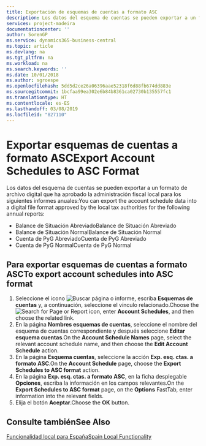 ```yaml
---
title: Exportación de esquemas de cuentas a formato ASC
description: Los datos del esquema de cuentas se pueden exportar a un formato de archivo digital que ha aprobado la administración fiscal local para algunos informes.
services: project-madeira
documentationcenter: ''
author: SorenGP
ms.service: dynamics365-business-central
ms.topic: article
ms.devlang: na
ms.tgt_pltfrm: na
ms.workload: na
ms.search.keywords: ''
ms.date: 10/01/2018
ms.author: sgroespe
ms.openlocfilehash: 5dd5d2ce26a06396aae52318f6d88fb674dd883e
ms.sourcegitcommit: 1bcfaa99ea302e6b84b8361ca02730b135557fc1
ms.translationtype: HT
ms.contentlocale: es-ES
ms.lasthandoff: 03/08/2019
ms.locfileid: "827110"
---
```

# <a name="export-account-schedules-to-asc-format"></a><span data-ttu-id="9e1f2-103">Exportar esquemas de cuentas a formato ASC</span><span class="sxs-lookup"><span data-stu-id="9e1f2-103">Export Account Schedules to ASC Format</span></span>
<span data-ttu-id="9e1f2-104">Los datos del esquema de cuentas se pueden exportar a un formato de archivo digital que ha aprobado la administración fiscal local para los siguientes informes anuales:</span><span class="sxs-lookup"><span data-stu-id="9e1f2-104">You can export the account schedule data into a digital file format approved by the local tax authorities for the following annual reports:</span></span>  

- <span data-ttu-id="9e1f2-105">Balance de Situación Abreviado</span><span class="sxs-lookup"><span data-stu-id="9e1f2-105">Balance de Situación Abreviado</span></span>  
- <span data-ttu-id="9e1f2-106">Balance de Situación Normal</span><span class="sxs-lookup"><span data-stu-id="9e1f2-106">Balance de Situación Normal</span></span>  
- <span data-ttu-id="9e1f2-107">Cuenta de PyG Abreviado</span><span class="sxs-lookup"><span data-stu-id="9e1f2-107">Cuenta de PyG Abreviado</span></span>  
- <span data-ttu-id="9e1f2-108">Cuenta de PyG Normal</span><span class="sxs-lookup"><span data-stu-id="9e1f2-108">Cuenta de PyG Normal</span></span>  

## <a name="to-export-account-schedules-into-asc-format"></a><span data-ttu-id="9e1f2-109">Para exportar esquemas de cuentas a formato ASC</span><span class="sxs-lookup"><span data-stu-id="9e1f2-109">To export account schedules into ASC format</span></span>  

1.  <span data-ttu-id="9e1f2-110">Seleccione el icono ![Buscar página o informe](../../media/ui-search/search_small.png "icono Buscar página o informe"), escriba **Esquemas de cuentas** y, a continuación, seleccione el vínculo relacionado.</span><span class="sxs-lookup"><span data-stu-id="9e1f2-110">Choose the ![Search for Page or Report](../../media/ui-search/search_small.png "Search for Page or Report icon") icon, enter **Account Schedules**, and then choose the related link.</span></span>  
2.  <span data-ttu-id="9e1f2-111">En la página **Nombres esquemas de cuentas**, seleccione el nombre del esquema de cuentas correspondiente y después seleccione **Editar esquema cuentas**.</span><span class="sxs-lookup"><span data-stu-id="9e1f2-111">On the **Account Schedule Names** page, select the relevant account schedule name, and then choose the **Edit Account Schedule** action.</span></span>  
3.  <span data-ttu-id="9e1f2-112">En la página **Esquema cuentas**, seleccione la acción **Exp. esq. ctas. a formato ASC**.</span><span class="sxs-lookup"><span data-stu-id="9e1f2-112">On the **Account Schedule** page, choose the **Export Schedules to ASC format** action.</span></span>  
4.  <span data-ttu-id="9e1f2-113">En la página **Exp. esq. ctas. a formato ASC**, en la ficha desplegable **Opciones**, escriba la información en los campos relevantes.</span><span class="sxs-lookup"><span data-stu-id="9e1f2-113">On the **Export Schedules to ASC format** page, on the **Options** FastTab, enter information into the relevant fields.</span></span>  
5.  <span data-ttu-id="9e1f2-114">Elija el botón **Aceptar**.</span><span class="sxs-lookup"><span data-stu-id="9e1f2-114">Choose the **OK** button.</span></span>  
  
## <a name="see-also"></a><span data-ttu-id="9e1f2-115">Consulte también</span><span class="sxs-lookup"><span data-stu-id="9e1f2-115">See Also</span></span>  
 [<span data-ttu-id="9e1f2-116">Funcionalidad local para España</span><span class="sxs-lookup"><span data-stu-id="9e1f2-116">Spain Local Functionality</span></span>](spain-local-functionality.md)
